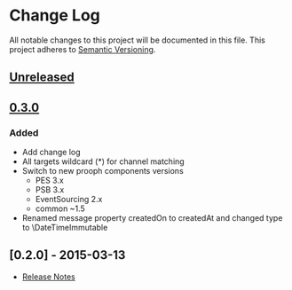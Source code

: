 # Change Log
All notable changes to this project will be documented in this file.
This project adheres to [Semantic Versioning](http://semver.org/).

## [Unreleased][unreleased]

## [0.3.0]
### Added
- Add change log
- All targets wildcard (*) for channel matching
- Switch to new prooph components versions
  - PES 3.x
  - PSB 3.x
  - EventSourcing 2.x
  - common ~1.5
- Renamed message property createdOn to createdAt and changed type to \DateTimeImmutable


## [0.2.0] - 2015-03-13
- [Release Notes](https://github.com/prooph/processing/releases/tag/v0.2)

[unreleased]: https://github.com/prooph/processing/compare/v0.3...HEAD
[0.3.0]: https://github.com/prooph/processing/compare/v0.2...v0.3
